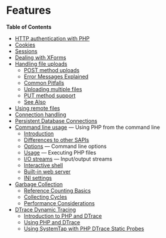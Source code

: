 Features
========

**Table of Contents**

-   [HTTP authentication with PHP](/features/http-auth.html)
-   [Cookies](/features/cookies.html)
-   [Sessions](/features/sessions.html)
-   [Dealing with XForms](/features/xforms.html)
-   [Handling file uploads](/features/file-upload.html)
    -   [POST method uploads](/features/file-upload/post-method.html)
    -   [Error Messages Explained](/features/file-upload/errors.html)
    -   [Common Pitfalls](/features/file-upload/common-pitfalls.html)
    -   [Uploading multiple files](/features/file-upload/multiple.html)
    -   [PUT method support](/features/file-upload/put-method.html)
    -   [See Also](/features/file-upload/errors/seealso.html)
-   [Using remote files](/features/remote-files.html)
-   [Connection handling](/features/connection-handling.html)
-   [Persistent Database
    Connections](/features/persistent-connections.html)
-   [Command line usage](/features/commandline.html) — Using PHP from
    the command line
    -   [Introduction](/features/commandline/introduction.html)
    -   [Differences to other
        SAPIs](/features/commandline/differences.html)
    -   [Options](/features/commandline/options.html) — Command line
        options
    -   [Usage](/features/commandline/usage.html) — Executing PHP files
    -   [I/O streams](/features/commandline/io-streams.html) —
        Input/output streams
    -   [Interactive shell](/features/commandline/interactive.html)
    -   [Built-in web server](/features/commandline/webserver.html)
    -   [INI settings](/features/commandline/ini.html)
-   [Garbage Collection](/features/gc.html)
    -   [Reference Counting
        Basics](/features/gc/refcounting-basics.html)
    -   [Collecting Cycles](/features/gc/collecting-cycles.html)
    -   [Performance
        Considerations](/features/gc/performance-considerations.html)
-   [DTrace Dynamic Tracing](/features/dtrace.html)
    -   [Introduction to PHP and
        DTrace](/features/dtrace/introduction.html)
    -   [Using PHP and DTrace](/features/dtrace/dtrace.html)
    -   [Using SystemTap with PHP DTrace Static
        Probes](/features/dtrace/systemtap.html)
